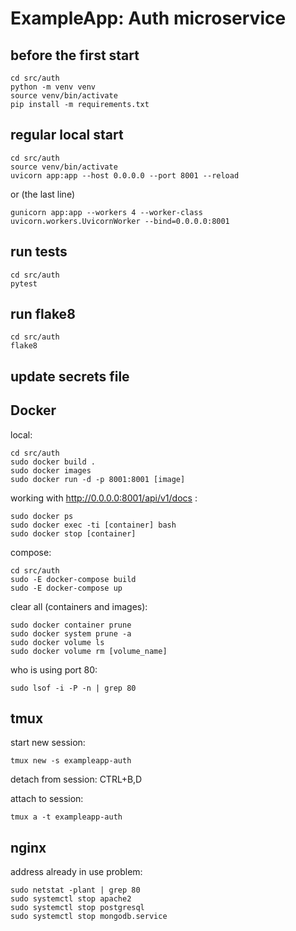 # ExampleApp: Auth microservice

## before the first start

```
cd src/auth
python -m venv venv
source venv/bin/activate
pip install -m requirements.txt
```

## regular local start

```
cd src/auth
source venv/bin/activate
uvicorn app:app --host 0.0.0.0 --port 8001 --reload
```

or (the last line)

```
gunicorn app:app --workers 4 --worker-class uvicorn.workers.UvicornWorker --bind=0.0.0.0:8001
```

## run tests
```
cd src/auth
pytest
```

## run flake8
```
cd src/auth
flake8
```

## update secrets file

## Docker
local:
```
cd src/auth
sudo docker build .
sudo docker images
sudo docker run -d -p 8001:8001 [image]
```

working with http://0.0.0.0:8001/api/v1/docs :
```
sudo docker ps
sudo docker exec -ti [container] bash
sudo docker stop [container]
```

compose:
```
cd src/auth
sudo -E docker-compose build
sudo -E docker-compose up
```

clear all (containers and images):
```
sudo docker container prune
sudo docker system prune -a
sudo docker volume ls
sudo docker volume rm [volume_name]
```

who is using port 80:
```
sudo lsof -i -P -n | grep 80
```

## tmux

start new session:
```
tmux new -s exampleapp-auth
```

detach from session:
CTRL+B,D

attach to session:
```
tmux a -t exampleapp-auth
```

## nginx

address already in use problem:
```
sudo netstat -plant | grep 80
sudo systemctl stop apache2
sudo systemctl stop postgresql
sudo systemctl stop mongodb.service
```
